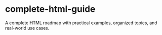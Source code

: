 # complete-html-guide
A complete HTML roadmap with practical examples, organized topics, and real-world use cases.
